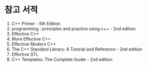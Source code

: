 # 참고 서적
1. C++ Primer - 5th Edition
2. programming : principles and practice using c++ - 2nd edition
3. Effective C++
4. More Effective C++
5. Effective Modern C++
6. The C++ Standard Library: A Tutorial and Reference - 2nd edition
7. Effective STL
8. C++ Templates: The Complete Guide - 2nd edition
